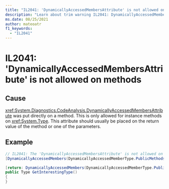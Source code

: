 ```yaml
---
title: "IL2041: 'DynamicallyAccessedMembersAttribute' is not allowed on methods"
description: "Learn about trim warning IL2041: DynamicallyAccessedMembersNotAllowedOnMethods"
ms.date: 08/25/2021
author: mateoatr
f1_keywords:
  - "IL2041"
---
```

# IL2041: 'DynamicallyAccessedMembersAttribute' is not allowed on methods

## Cause

<xref:System.Diagnostics.CodeAnalysis.DynamicallyAccessedMembersAttribute> was put directly on a
method. This is only allowed for instance methods on <xref:System.Type>. This attribute
should usually be placed on the return value of the method or one of the parameters.

## Example

```csharp
// IL2041: The 'DynamicallyAccessedMembersAttribute' is not allowed on methods. It is allowed on method return value or method parameters though.
[DynamicallyAccessedMembers(DynamicallyAccessedMemberType.PublicMethods)]

[return: DynamicallyAccessedMembers(DynamicallyAccessedMemberType.PublicMethods)]
public Type GetInterestingType()
{
}
```
